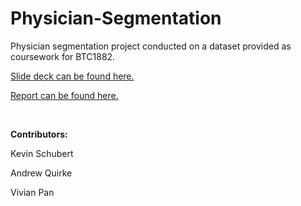 # Physician-Segmentation

Physician segmentation project conducted on a dataset provided as coursework for BTC1882.

[Slide deck can be found here.](https://github.com/QueekCode/Physician-Segmentation/blob/main/1882%20Segmentation.pdf)

[Report can be found here.](https://github.com/QueekCode/Physician-Segmentation/blob/main/BTC1882%20Segmentation%20Report.pdf)

<br>

**Contributors:**

Kevin Schubert

Andrew Quirke

Vivian Pan
